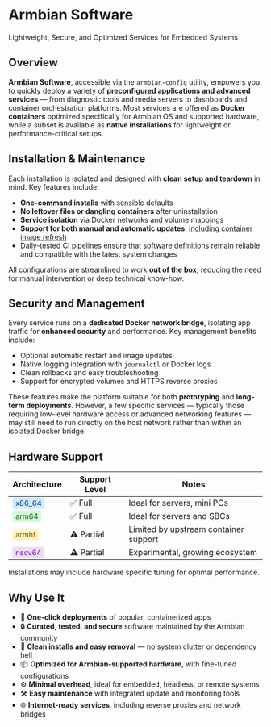 # Armbian Software

Lightweight, Secure, and Optimized Services for Embedded Systems

## Overview

**Armbian Software**, accessible via the `armbian-config` utility, empowers you to quickly deploy a variety of **preconfigured applications and advanced services** — from diagnostic tools and media servers to dashboards and container orchestration platforms. Most services are offered as **Docker containers** optimized specifically for Armbian OS and supported hardware, while a subset is available as **native installations** for lightweight or performance-critical setups.

## Installation & Maintenance

Each installation is isolated and designed with **clean setup and teardown** in mind. Key features include:

- **One-command installs** with sensible defaults  
- **No leftover files or dangling containers** after uninstallation  
- **Service isolation** via Docker networks and volume mappings  
- **Support for both manual and automatic updates**, [including container image refresh](/User-Guide_Armbian-Config/System/#docker-images)
- Daily-tested [CI pipelines](https://github.com/armbian/configng/actions/workflows/unit-tests.yml) ensure that software definitions remain reliable and compatible with the latest system changes  

All configurations are streamlined to work **out of the box**, reducing the need for manual intervention or deep technical know-how.

## Security and Management

Every service runs on a **dedicated Docker network bridge**, isolating app traffic for **enhanced security** and performance. Key management benefits include:

- Optional automatic restart and image updates  
- Native logging integration with `journalctl` or Docker logs  
- Clean rollbacks and easy troubleshooting  
- Support for encrypted volumes and HTTPS reverse proxies

These features make the platform suitable for both **prototyping** and **long-term deployments**. However, a few specific services — typically those requiring low-level hardware access or advanced networking features — may still need to run directly on the host network rather than within an isolated Docker bridge.

## Hardware Support

| Architecture | Support Level | Notes |
|--------------|----------------|-------|
| <span style="background-color:#d0ebff; color:#003865; padding:3px 6px; border-radius:4px; font-size:90%;">x86_64</span>       | ✅ Full         | Ideal for servers, mini PCs |
| <span style="background-color:#d3f9d8; color:#1b5e20; padding:3px 6px; border-radius:4px; font-size:90%;">arm64</span>        | ✅ Full         | Ideal for servers and SBCs |
| <span style="background-color:#fff3bf; color:#7c4d00; padding:3px 6px; border-radius:4px; font-size:90%;">armhf</span>        | ⚠️ Partial      | Limited by upstream container support |
| <span style="background-color:#f3d9fa; color:#6a1b9a; padding:3px 6px; border-radius:4px; font-size:90%;">riscv64</span>      | ⚠️ Partial      | Experimental, growing ecosystem |

Installations may include hardware specific tuning for optimal performance.

## Why Use It

- 🚀 **One-click deployments** of popular, containerized apps  
- 🔒 **Curated, tested, and secure** software maintained by the Armbian community  
- 🔁 **Clean installs and easy removal** — no system clutter or dependency hell  
- 📦 **Optimized for Armbian-supported hardware**, with fine-tuned configurations  
- ⚙️ **Minimal overhead**, ideal for embedded, headless, or remote systems  
- 🛠️ **Easy maintenance** with integrated update and monitoring tools  
- 🌐 **Internet-ready services**, including reverse proxies and network bridges
